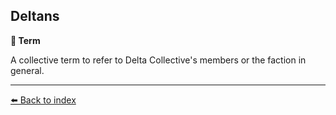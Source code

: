 ## Deltans

**📑 Term**

A collective term to refer to Delta Collective's members or the faction in general.


----------
[⬅️ Back to index](../r/#b730_s)